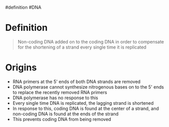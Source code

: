 #definition #DNA 
# Definition
> Non-coding DNA added on to the coding DNA in order to compensate for the shortening of a strand every single time it is replicated

# Origins
- RNA primers at the 5' ends of both DNA strands are removed
- DNA polymerase cannot synthesize nitrogenous bases on to the 5' ends to replace the recently removed RNA primers
- DNA polymerase has no response to this
- Every single time DNA is replicated, the lagging strand is shortened
- In response to this, coding DNA is found at the center of a strand, and non-coding DNA is found at the ends of the strand
- This prevents coding DNA from being removed